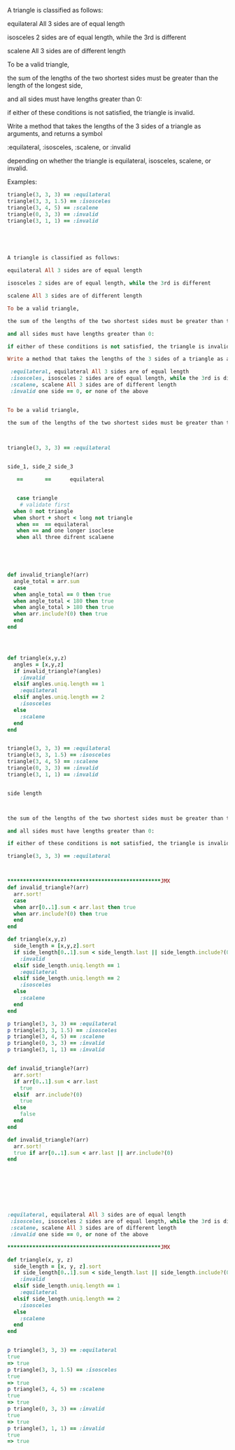 A triangle is classified as follows:

equilateral All 3 sides are of equal length

isosceles 2 sides are of equal length, while the 3rd is different

scalene All 3 sides are of different length

To be a valid triangle,

the sum of the lengths of the two shortest sides must be greater than the length of the longest side, 

and all sides must have lengths greater than 0:

if either of these conditions is not satisfied, the triangle is invalid.

Write a method that takes the lengths of the 3 sides of a triangle as arguments, and returns a symbol

 :equilateral,
 :isosceles, 
 :scalene, or 
 :invalid 

 depending on whether the triangle is equilateral, isosceles, scalene, or invalid.

Examples:
```ruby
triangle(3, 3, 3) == :equilateral
triangle(3, 3, 1.5) == :isosceles
triangle(3, 4, 5) == :scalene
triangle(0, 3, 3) == :invalid
triangle(3, 1, 1) == :invalid





A triangle is classified as follows:

equilateral All 3 sides are of equal length

isosceles 2 sides are of equal length, while the 3rd is different

scalene All 3 sides are of different length

To be a valid triangle,

the sum of the lengths of the two shortest sides must be greater than the length of the longest side, 

and all sides must have lengths greater than 0:

if either of these conditions is not satisfied, the triangle is invalid.

Write a method that takes the lengths of the 3 sides of a triangle as arguments, and returns a symbol

 :equilateral, equilateral All 3 sides are of equal length
 :isosceles, isosceles 2 sides are of equal length, while the 3rd is different
 :scalene, scalene All 3 sides are of different length
 :invalid one side == 0, or none of the above


To be a valid triangle,

the sum of the lengths of the two shortest sides must be greater than the length of the longest side, 
 


triangle(3, 3, 3) == :equilateral


side_1, side_2 side_3

   ==       ==      equilateral


   case triangle
    # validate first
  when 0 not triangle
  when short + short < long not triangle
   when ==  == equilateral
   when == and one longer isoclese
   when all three difrent scalaene
   




def invalid_triangle?(arr)
  angle_total = arr.sum
  case
  when angle_total == 0 then true
  when angle_total < 180 then true
  when angle_total > 180 then true
  when arr.include?(0) then true
  end
end




def triangle(x,y,z)
  angles = [x,y,z]
  if invalid_triangle?(angles)
    :invalid
  elsif angles.uniq.length == 1
    :equilateral
  elsif angles.uniq.length == 2
    :isosceles
  else
    :scalene
  end
end


triangle(3, 3, 3) == :equilateral
triangle(3, 3, 1.5) == :isosceles
triangle(3, 4, 5) == :scalene
triangle(0, 3, 3) == :invalid
triangle(3, 1, 1) == :invalid


side length



the sum of the lengths of the two shortest sides must be greater than the length of the longest side, 

and all sides must have lengths greater than 0:

if either of these conditions is not satisfied, the triangle is invalid.

triangle(3, 3, 3) == :equilateral



*************************************************JMX
def invalid_triangle?(arr)
  arr.sort!
  case
  when arr[0..1].sum < arr.last then true
  when arr.include?(0) then true
  end
end

def triangle(x,y,z)
  side_length = [x,y,z].sort
  if side_length[0..1].sum < side_length.last || side_length.include?(0) 
    :invalid
  elsif side_length.uniq.length == 1
    :equilateral
  elsif side_length.uniq.length == 2
    :isosceles
  else
    :scalene
  end
end

p triangle(3, 3, 3) == :equilateral
p triangle(3, 3, 1.5) == :isosceles
p triangle(3, 4, 5) == :scalene
p triangle(0, 3, 3) == :invalid
p triangle(3, 1, 1) == :invalid


def invalid_triangle?(arr)
  arr.sort!
  if arr[0..1].sum < arr.last 
    true
  elsif  arr.include?(0) 
    true
  else
    false
  end
end

def invalid_triangle?(arr)
  arr.sort!
  true if arr[0..1].sum < arr.last || arr.include?(0) 
end








:equilateral, equilateral All 3 sides are of equal length
 :isosceles, isosceles 2 sides are of equal length, while the 3rd is different
 :scalene, scalene All 3 sides are of different length
 :invalid one side == 0, or none of the above

*************************************************JMX

def triangle(x, y, z)
  side_length = [x, y, z].sort
  if side_length[0..1].sum < side_length.last || side_length.include?(0)
    :invalid
  elsif side_length.uniq.length == 1
    :equilateral
  elsif side_length.uniq.length == 2
    :isosceles
  else
    :scalene
  end
end


p triangle(3, 3, 3) == :equilateral
true
=> true
p triangle(3, 3, 1.5) == :isosceles
true
=> true
p triangle(3, 4, 5) == :scalene
true
=> true
p triangle(0, 3, 3) == :invalid
true
=> true
p triangle(3, 1, 1) == :invalid
true
=> true




